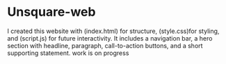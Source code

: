 # Unsquare-web
I created this website with (index.html) for structure, (style.css)for styling, and (script.js) for future interactivity.  It includes a navigation bar, a hero section with headline, paragraph, call-to-action buttons, and a short supporting statement. work is on progress
